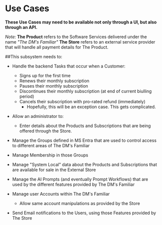 # Use Cases

**These Use Cases may need to be available not only through a UI, but also through an API.**

*Note:* 
**The Product** refers to the Software Services delivered under the name *"The DM's Familiar"*
**The Store** refers to an external service provider that will handle all payment details for The Product. 

##This subsystem needs to:
- Handle the backend Tasks that occur when a Customer:
  - Signs up for the first time
  - Renews their monthly subscription
  - Pauses their monthly subscription
  - Discontinues their monthly subscription (at end of current biulling period)
  - Cancels their subscription with pro-rated refund (immediately)
    - Hopefully, this will be an exception case.  This gets complicated.

- Allow an administrator to:
  - Enter details about the Products and Subscriptions that are being offered through the Store.

- Manage the Groups defined in MS Entra that are used to control access to different areas of The DM's Familiar
- Manage Membership in those Groups
- Manage "System Local" data about the Products and Subscriptions that are available for sale in the External Store
- Manage the AI Prompts (and eventually Prompt Workflows) that are used by the different features provided by The DM's Familiar
- Manage user Accounts within The DM's Familiar
  - Allow same account manipulations as provided by the Store
- Send Email notifications to the Users, using those Features provided by The Store
